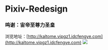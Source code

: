 # Pixiv-Redesign

### 鸣谢：宙帝至尊力圣皇

浏览地址：[http://kaltome.vipgz1.idcfengye.com](http://kaltome.vipgz1.idcfengye.com)
![](https://github.com/Kaltome/Pixiv-Redesign/blob/master/Showingtest.png)
